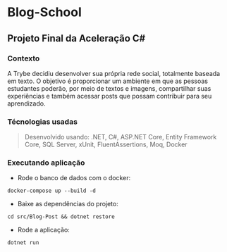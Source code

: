 # Blog-School

## Projeto Final da Aceleração C# 


### Contexto
A Trybe decidiu desenvolver sua própria rede social, totalmente baseada em texto. O objetivo é proporcionar um ambiente em que as pessoas estudantes poderão, por meio de textos e imagens, compartilhar suas experiências e também acessar posts que possam contribuir para seu aprendizado.

### Técnologias usadas

> Desenvolvido usando: .NET, C#, ASP.NET Core, Entity Framework Core, SQL Server, xUnit, FluentAssertions, Moq, Docker


### Executando aplicação

* Rode o banco de dados com o docker:

 ```
 docker-compose up --build -d
 ```

* Baixe as dependências do projeto:

 ```
 cd src/Blog-Post && dotnet restore
 ```

* Rode a aplicação:

```
dotnet run
```
